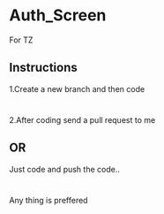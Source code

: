 # Auth_Screen
 For TZ 
## Instructions
1.Create a new branch and then code
#
2.After coding send a pull request to me
## OR
Just code and push the code..
#
Any thing is preffered
